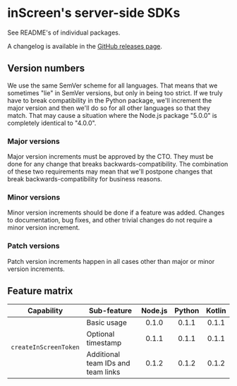 # inScreen's server-side SDKs

See README's of individual packages.

A changelog is available in the [GitHub releases page](https://github.com/inscreen/sdk-server/releases).

## Version numbers

We use the same SemVer scheme for all languages. That means that we sometimes "lie" in SemVer versions, but only in being too strict. If we truly have to break compatibility in the Python package, we'll increment the major version and then we'll do so for all other languages so that they match. That may cause a situation where
the Node.js package "5.0.0" is completely identical to "4.0.0".

### Major versions

Major version increments must be approved by the CTO. They must be done for any change that breaks backwards-compatibility. The combination of these two requirements may mean that we'll postpone changes that break backwards-compatibility for business reasons.

### Minor versions

Minor version increments should be done if a feature was added. Changes to documentation, bug fixes, and other trivial changes do not require a minor version increment.

### Patch versions

Patch version increments happen in all cases other than major or minor version increments.

## Feature matrix

<table>
    <thead>
        <tr>
            <th align="center">Capability</th>
            <th align="center">Sub-feature</th>
            <th align="center">Node.js</th>
            <th align="center">Python</th>
            <th align="center">Kotlin</th>
        </tr>
    </thead>
    <tbody>
        <tr>
            <td rowspan="3"><code>createInScreenToken</code></td>
            <td>Basic usage</td>
            <td align="center">0.1.0</td>
            <td align="center">0.1.1</td>
            <td align="center">0.1.1</td>
        </tr>
        <tr>
            <td>Optional timestamp</td>
            <td align="center">0.1.1</td>
            <td align="center">0.1.1</td>
            <td align="center">0.1.1</td>
        </tr>
        <tr>
            <td>Additional team IDs and team links</td>
            <td align="center">0.1.2</td>
            <td align="center">0.1.2</td>
            <td align="center">0.1.2</td>
        </tr>
    </tbody>
</table>
